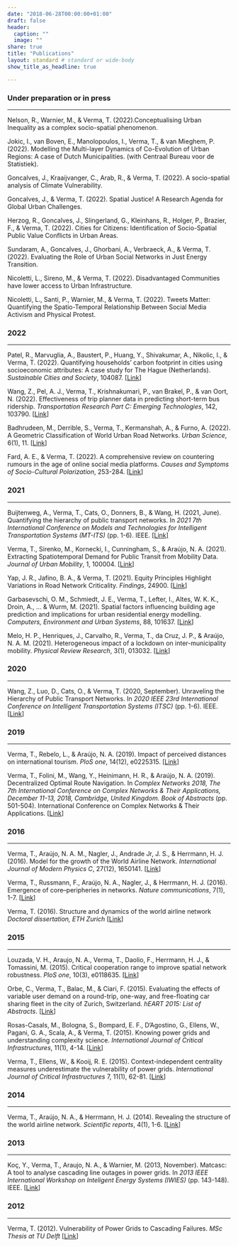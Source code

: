 ```yaml
---
date: "2018-06-28T00:00:00+01:00"
draft: false
header:
  caption: ""
  image: ""
share: true
title: "Publications"
layout: standard # standard or wide-body
show_title_as_headline: true

---
```



### Under preparation or in press

***
Nelson, R., Warnier, M., & Verma, T. (2022).Conceptualising Urban Inequality as a complex socio-spatial phenomenon.

Jokic, I., van Boven, E., Manolopoulos, I., Verma, T., & van Mieghem, P. (2022). Modelling the Multi-layer Dynamics of Co-Evolution of Urban Regions: A case of Dutch Municipalities. (with Centraal Bureau voor de Statistiek).

Goncalves, J., Kraaijvanger, C., Arab, R., & Verma, T. (2022). A socio-spatial analysis of Climate Vulnerability.

Goncalves, J., & Verma, T. (2022). Spatial Justice! A Research Agenda for Global Urban Challenges. 

Herzog, R., Goncalves, J., Slingerland, G., Kleinhans, R., Holger, P., Brazier, F., & Verma, T. (2022). Cities for Citizens: Identification of Socio-Spatial Public Value Conflicts in Urban Areas.

Sundaram, A., Goncalves, J., Ghorbani, A., Verbraeck, A., & Verma, T. (2022). Evaluating the Role of Urban Social Networks in Just Energy Transition.

Nicoletti, L., Sireno, M., & Verma, T. (2022). Disadvantaged Communities have lower access to Urban Infrastructure.

Nicoletti, L., Santi, P., Warnier, M., & Verma, T. (2022). Tweets Matter: Quantifying the Spatio-Temporal Relationship Between Social Media Activism and Physical Protest.

### 2022

***
Patel, R., Marvuglia, A., Baustert, P., Huang, Y., Shivakumar, A., Nikolic, I., & Verma, T. (2022). Quantifying households’ carbon footprint in cities using socioeconomic attributes: A case study for The Hague (Netherlands). *Sustainable Cities and Society*, 104087.
[[Link](https://www.sciencedirect.com/science/article/abs/pii/S2210670722004048)]

Wang, Z., Pel, A. J., Verma, T., Krishnakumari, P., van Brakel, P., & van Oort, N. (2022). Effectiveness of trip planner data in predicting short-term bus ridership. *Transportation Research Part C: Emerging Technologies*, 142, 103790.
[[Link](https://www.sciencedirect.com/science/article/pii/S0968090X22002170)]

Badhrudeen, M., Derrible, S., Verma, T., Kermanshah, A., & Furno, A. (2022). A Geometric Classification of World Urban Road Networks. *Urban Science*, 6(1), 11.
[[Link](https://www.mdpi.com/2413-8851/6/1/11)]

Fard, A. E., & Verma, T. (2022). A comprehensive review on countering rumours in the age of online social media platforms. *Causes and Symptoms of Socio-Cultural Polarization*, 253-284.
[[Link](https://link.springer.com/chapter/10.1007/978-981-16-5268-4_11)]

### 2021

***
Buijtenweg, A., Verma, T., Cats, O., Donners, B., & Wang, H. (2021, June). Quantifying the hierarchy of public transport networks. In *2021 7th International Conference on Models and Technologies for Intelligent Transportation Systems (MT-ITS)* (pp. 1-6). IEEE.
[[Link]](https://ieeexplore.ieee.org/abstract/document/9529271/)

Verma, T., Sirenko, M., Kornecki, I., Cunningham, S., & Araújo, N. A. (2021). Extracting Spatiotemporal Demand for Public Transit from Mobility Data. *Journal of Urban Mobility*, 1, 100004.
[[Link](https://www.sciencedirect.com/science/article/pii/S2667091721000042)]

Yap, J. R., Jafino, B. A., & Verma, T. (2021). Equity Principles Highlight Variations in Road Network Criticality. *Findings*, 24900.
[[Link](https://findingspress.org/article/24900-equity-principles-highlight-variations-in-road-network-criticality)]

Garbasevschi, O. M., Schmiedt, J. E., Verma, T., Lefter, I., Altes, W. K. K., Droin, A., ... & Wurm, M. (2021). Spatial factors influencing building age prediction and implications for urban residential energy modelling. *Computers, Environment and Urban Systems*, 88, 101637.
[[Link](https://www.sciencedirect.com/science/article/pii/S0198971521000442)]

Melo, H. P., Henriques, J., Carvalho, R., Verma, T., da Cruz, J. P., & Araújo, N. A. M. (2021). Heterogeneous impact of a lockdown on inter-municipality mobility. *Physical Review Research*, 3(1), 013032.
[[Link](https://journals.aps.org/prresearch/abstract/10.1103/PhysRevResearch.3.013032)]

### 2020

***
Wang, Z., Luo, D., Cats, O., & Verma, T. (2020, September). Unraveling the Hierarchy of Public Transport Networks. In *2020 IEEE 23rd International Conference on Intelligent Transportation Systems (ITSC)* (pp. 1-6). IEEE. 
[[Link](https://ieeexplore.ieee.org/abstract/document/9294342/)]

### 2019

***
Verma, T., Rebelo, L., & Araújo, N. A. (2019). Impact of perceived distances on international tourism. *PloS one*, 14(12), e0225315.
[[Link](https://journals.plos.org/plosone/article?id=10.1371/journal.pone.0225315)]

Verma, T., Folini, M., Wang, Y., Heinimann, H. R., & Araújo, N. A. (2019). Decentralized Optimal Route Navigation. In *Complex Networks 2018, The 7th International Conference on Complex Networks & Their Applications, December 11-13, 2018, Cambridge, United Kingdom. Book of Abstracts* (pp. 501-504). International Conference on Complex Networks & Their Applications.
[[Link](https://www.research-collection.ethz.ch/bitstream/handle/20.500.11850/314649/1/extended_abstract_final.pdf)]

### 2016

***
Verma, T., Araújo, N. A. M., Nagler, J., Andrade Jr, J. S., & Herrmann, H. J. (2016). Model for the growth of the World Airline Network. *International Journal of Modern Physics C*, 27(12), 1650141.
[[Link](https://www.worldscientific.com/doi/abs/10.1142/S0129183116501412)]

Verma, T., Russmann, F., Araújo, N. A., Nagler, J., & Herrmann, H. J. (2016). Emergence of core–peripheries in networks. *Nature communications*, 7(1), 1-7.
[[Link](https://www.nature.com/articles/ncomms10441)]

Verma, T. (2016). Structure and dynamics of the world airline network *Doctoral dissertation, ETH Zurich*
[[Link](https://www.research-collection.ethz.ch/bitstream/handle/20.500.11850/155408/1/eth-48552-01.pdf)]

### 2015

***
Louzada, V. H., Araujo, N. A., Verma, T., Daolio, F., Herrmann, H. J., & Tomassini, M. (2015). Critical cooperation range to improve spatial network robustness. *PloS one*, 10(3), e0118635.
[[Link](https://journals.plos.org/plosone/article?id=10.1371/journal.pone.0118635)]

Orbe, C., Verma, T., Balac, M., & Ciari, F. (2015). Evaluating the effects of variable user demand on a round-trip, one-way, and free-floating car sharing fleet in the city of Zurich, Switzerland. *hEART 2015: List of Abstracts*.
[[Link](https://www.semanticscholar.org/paper/Evaluating-the-effects-of-variable-user-demand-on-a-Orbe-Verma/942748132c173e7d63d4b5a15ab258120d6f80c0?p2df)]

Rosas-Casals, M., Bologna, S., Bompard, E. F., D’Agostino, G., Ellens, W., Pagani, G. A., Scala, A., & Verma, T. (2015). Knowing power grids and understanding complexity science. *International Journal of Critical Infrastructures*, 11(1), 4-14.
[[Link](https://www.inderscienceonline.com/doi/abs/10.1504/IJCIS.2015.067399)]

Verma, T., Ellens, W., & Kooij, R. E. (2015). Context-independent centrality measures underestimate the vulnerability of power grids. *International Journal of Critical Infrastructures* 7, 11(1), 62-81.
[[Link](https://www.inderscienceonline.com/doi/abs/10.1504/IJCIS.2015.067398)]

### 2014

***
Verma, T., Araújo, N. A., & Herrmann, H. J. (2014). Revealing the structure of the world airline network. *Scientific reports*, 4(1), 1-6.
[[Link](https://www.nature.com/articles/srep05638)]

### 2013

***
Koç, Y., Verma, T., Araujo, N. A., & Warnier, M. (2013, November). Matcasc: A tool to analyse cascading line outages in power grids. In *2013 IEEE International Workshop on Inteligent Energy Systems (IWIES)* (pp. 143-148). IEEE.
[[Link](https://ieeexplore.ieee.org/abstract/document/6698576)]

### 2012

***
Verma, T. (2012). Vulnerability of Power Grids to Cascading Failures. *MSc Thesis at TU Delft*
[[Link](https://repository.tudelft.nl/islandora/object/uuid:9780faf8-81e0-4f9f-b5c6-6848393be4d1)]

